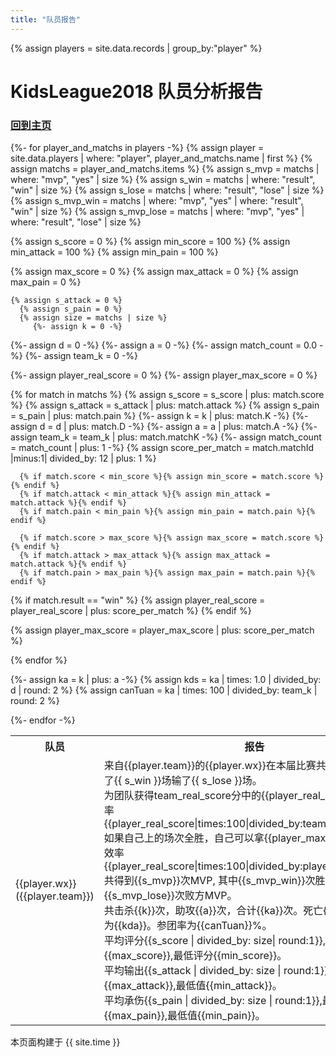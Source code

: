 ```yaml
---
title: "队员报告"
---
```


{% assign players = site.data.records | group_by:"player" %}

# KidsLeague2018 队员分析报告
### [回到主页](index.html)

<table>
 <tr>
    <th>队员</th>
    <th>报告</th>
 </tr>
 
{%- for player_and_matchs in players -%}
  {% assign player = site.data.players | where: "player", player_and_matchs.name | first %}
  {% assign matchs = player_and_matchs.items %}
  {% assign s_mvp = matchs | where: "mvp", "yes" | size %}
  {% assign s_win = matchs | where: "result", "win" | size %}
  {% assign s_lose = matchs | where: "result", "lose" | size %}
  {% assign s_mvp_win = matchs | where: "mvp", "yes" | where: "result", "win"  | size %}
  {% assign s_mvp_lose = matchs | where: "mvp", "yes" | where: "result", "lose"  | size %}
  
  {% assign s_score = 0 %}
  {% assign min_score = 100 %}
  {% assign min_attack = 100 %}
  {% assign min_pain = 100 %}
  
  {% assign max_score = 0 %}
  {% assign  max_attack = 0 %}
  {% assign  max_pain = 0 %}
  
    {% assign s_attack = 0 %}
      {% assign s_pain = 0 %}
      {% assign size = matchs | size %}
         {%- assign k = 0 -%}
  {%- assign d = 0 -%}
  {%- assign a = 0 -%}
  {%- assign match_count = 0.0 -%}
  {%- assign team_k = 0 -%}

  
  {%- assign player_real_score = 0 %}
{%- assign player_max_score = 0 %}

  {% for match in matchs %}
    {% assign s_score = s_score | plus: match.score  %}
    {% assign s_attack = s_attack | plus: match.attack %}
    {% assign s_pain = s_pain | plus: match.pain %}
          {%- assign k = k | plus: match.K -%}
      {%- assign d = d | plus: match.D -%}
      {%- assign a = a | plus: match.A -%}
      {%- assign team_k = team_k | plus: match.matchK -%}
      {%- assign match_count = match_count | plus: 1 -%}
      {% assign score_per_match = match.matchId |minus:1| divided_by: 12 | plus: 1 %}
      
      {% if match.score < min_score %}{% assign min_score = match.score %}{% endif %}
      {% if match.attack < min_attack %}{% assign min_attack = match.attack %}{% endif %}
      {% if match.pain < min_pain %}{% assign min_pain = match.pain %}{% endif %}

      {% if match.score > max_score %}{% assign max_score = match.score %}{% endif %}
      {% if match.attack > max_attack %}{% assign max_attack = match.attack %}{% endif %}
      {% if match.pain > max_pain %}{% assign max_pain = match.pain %}{% endif %}

  {% if match.result == "win" %}
    {% assign player_real_score = player_real_score | plus: score_per_match %}
  {% endif %}
    
  {% assign player_max_score = player_max_score | plus: score_per_match %}
  
  {% endfor %}
  
 {%- assign ka = k | plus: a -%}
 {% assign kds = ka | times: 1.0 | divided_by: d | round: 2 %}
 {% assign canTuan = ka | times: 100 | divided_by: team_k | round: 2 %}

  
 
  <tr>
    <td>  {{player.wx}}  <br>  ({{player.team}}) </td>  
    <td>  
来自{{player.team}}的{{player.wx}}在本届比赛共出场{{size}}次,赢了{{ s_win }}场输了{{ s_lose }}场。
<br>为团队获得team_real_score分中的{{player_real_score}}分，贡献率{{player_real_score|times:100|divided_by:team_real_score}}%,
     如果自己上的场次全胜，自己可以拿{{player_max_score}}分，拿分效率{{player_real_score|times:100|divided_by:player_max_score}}%
<br>共得到{{s_mvp}}次MVP, 其中{{s_mvp_win}}次胜方MVP,{{s_mvp_lose}}次败方MVP。
<br>共击杀{{k}}次，助攻{{a}}次，合计{{ka}}次。死亡{{d}}次。 KDA值为{{kda}}。参团率为{{canTuan}}%。
<br>平均评分{{s_score | divided_by: size| round:1}},其中最高评分{{max_score}},最低评分{{min_score}}。
<br>平均输出{{s_attack | divided_by: size | round:1}},最高值{{max_attack}},最低值{{min_attack}}。
<br>平均承伤{{s_pain | divided_by: size | round:1}},最高值{{max_pain}},最低值{{min_pain}}。
 </td>
  </tr>
{%- endfor -%}
</table>


本页面构建于 {{ site.time }}
